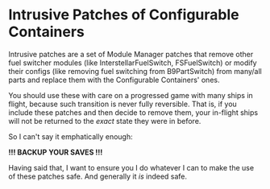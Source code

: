 # Intrusive Patches of Configurable Containers

Intrusive patches are a set of Module Manager patches that remove other fuel switcher modules (like InterstellarFuelSwitch, FSFuelSwitch) or modify their configs (like removing fuel switching from B9PartSwitch) from many/all parts and replace them with the Configurable Containers' ones.

You should use these with care on a progressed game with many ships in flight, because such transition is never fully reversible. That is, if you include these patches and then decide to remove them, your in-flight ships will not be returned to the _exact_ state they were in before.

So I can't say it emphatically enough:

**!!! BACKUP YOUR SAVES !!!**

Having said that, I want to ensure you I do whatever I can to make the use of these patches safe. And generally it *is* indeed safe.
